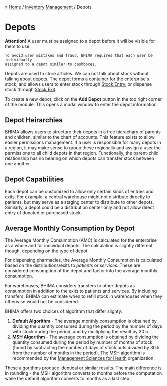 &raquo; [Home](../index.md) / [Inventory Management](./index.md) / Depots

# Depots

<div class="bs-callout bs-callout-warning">
  <p>
    <b>Attention!</b> A user must be assigned to a depot before it will be visible
    for them to use.

    To avoid user mistakes and fraud, BHIMA requires that each user be individually
    assigned to a depot similar to cashboxes.
  </p>
</div>


Depots are used to store articles.  We can not talk about stock without talking about depots. The depot forms
a container for the enterprise's stock, and allows users to enter stock through [Stock Entry](./movement.entry.md), or dispense
stock through [Stock Exit](./movement.exit.md).

To create a new depot, click on the **Add Depot** button in the top right corner of the module.  This opens a
modal window to enter the depot information.


## Depot Heirarchies
BHIMA allows users to structure their depots in a tree hierachary of parents and children, similar to the chart
of accounts.  This feature exists to allow easier permissions management.  If a user is responsible for many depots
in a region, it may make sense to group these regionally and assign a user the permissions to all child depots in that
region.  Functionally, the parent-child relationship has no bearing on which depots can transfer stock between one another.


## Depot Capabilities
Each depot can be customized to allow only certain kinds of entries and exits.  For example, a central
warehouse might not distribute directly to patients, but may serve as a staging center to distribute to
other depots.  Similarly, a depot could be a distribution center only and not allow direct entry of
donated or purchased stock.


## Average Monthly Consumption by Depot
The Average Monthly Consumption (AMC) is calculated for the enterprise as a whole and for individual depots.  The
calculation is slightly different though, depending on the type of depot.

For dispensing pharmacies, the Average Monthly Consumption is calculated based on the distributions/exits to _patients_
or _services_.  These are considered consumption of the depot and factor into the average monthly consumption.

For warehouses, BHIMA considers transfers to other depots as consumption in addition to the exits to patients and services.
By including transfers, BHIMA can estimate when to refill stock in warehouses when they otherwise would not be considered.

BHIMA offers two choices of algorithm that differ slighty:

  1. **Default Algorithm** - The average monthly consumption is obtained by dividing the quantity consumed during the period by
  the number of days with stock during the period, and by multiplying the result by 30.5.
  2. **MSH Algorithm** - The average consumption is obtained by dividing the quantity consumed during the period by number of
  months of stock (found by subtracting the number of days of stock outs divided by 30.5 from the number of months in the period).
  The MSH algorithm is recommended by the [Management Sciences for Health](https://www.msh.org) organization.

These algorithms produce identical or similar results.  The main difference is in rounding - the MSH algorithm converts to months
before the computation while the default algorithm converts to months as a last step.
